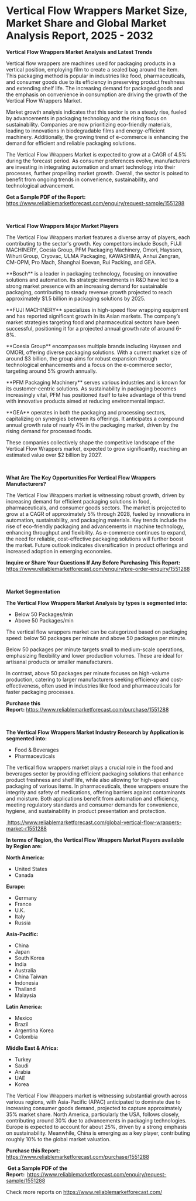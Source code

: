 <p><h1>Vertical Flow Wrappers Market Size, Market Share and Global Market Analysis Report, 2025 - 2032</h1></p><p><strong>Vertical Flow Wrappers Market Analysis and Latest Trends</strong></p>
<p><p>Vertical flow wrappers are machines used for packaging products in a vertical position, employing film to create a sealed bag around the item. This packaging method is popular in industries like food, pharmaceuticals, and consumer goods due to its efficiency in preserving product freshness and extending shelf life. The increasing demand for packaged goods and the emphasis on convenience in consumption are driving the growth of the Vertical Flow Wrappers Market.</p><p>Market growth analysis indicates that this sector is on a steady rise, fueled by advancements in packaging technology and the rising focus on sustainability. Companies are now prioritizing eco-friendly materials, leading to innovations in biodegradable films and energy-efficient machinery. Additionally, the growing trend of e-commerce is enhancing the demand for efficient and reliable packaging solutions.</p><p>The Vertical Flow Wrappers Market is expected to grow at a CAGR of 4.5% during the forecast period. As consumer preferences evolve, manufacturers are investing in integrating automation and smart technology into their processes, further propelling market growth. Overall, the sector is poised to benefit from ongoing trends in convenience, sustainability, and technological advancement.</p></p>
<p><strong>Get a Sample PDF of the Report:&nbsp;</strong> <a href="https://www.reliablemarketforecast.com/enquiry/request-sample/1551288?utm_campaign=2296&utm_medium=2&utm_source=Github&utm_content=ia&utm_term=16022025&utm_id=vertical-flow-wrappers">https://www.reliablemarketforecast.com/enquiry/request-sample/1551288</a></p>
<p>&nbsp;</p>
<p><strong>Vertical Flow Wrappers Major Market Players</strong></p>
<p><p>The Vertical Flow Wrappers market features a diverse array of players, each contributing to the sector's growth. Key competitors include Bosch, FUJI MACHINERY, Coesia Group, PFM Packaging Machinery, Omori, Hayssen, Wihuri Group, Cryovac, ULMA Packaging, KAWASHIMA, Anhui Zengran, CM-OPM, Pro Mach, Shanghai Boevan, Rui Packing, and GEA.</p><p>**Bosch** is a leader in packaging technology, focusing on innovative solutions and automation. Its strategic investments in R&D have led to a strong market presence with an increasing demand for sustainable packaging, contributing to steady revenue growth projected to reach approximately $1.5 billion in packaging solutions by 2025.</p><p>**FUJI MACHINERY** specializes in high-speed flow wrapping equipment and has reported significant growth in its Asian markets. The company’s market strategies targeting food and pharmaceutical sectors have been successful, positioning it for a projected annual growth rate of around 6-8%.</p><p>**Coesia Group** encompasses multiple brands including Hayssen and OMORI, offering diverse packaging solutions. With a current market size of around $3 billion, the group aims for robust expansion through technological enhancements and a focus on the e-commerce sector, targeting around 5% growth annually.</p><p>**PFM Packaging Machinery** serves various industries and is known for its customer-centric solutions. As sustainability in packaging becomes increasingly vital, PFM has positioned itself to take advantage of this trend with innovative products aimed at reducing environmental impact.</p><p>**GEA** operates in both the packaging and processing sectors, capitalizing on synergies between its offerings. It anticipates a compound annual growth rate of nearly 4% in the packaging market, driven by the rising demand for processed foods.</p><p>These companies collectively shape the competitive landscape of the Vertical Flow Wrappers market, expected to grow significantly, reaching an estimated value over $2 billion by 2027.</p></p>
<p>&nbsp;</p>
<p><strong>What Are The Key Opportunities For Vertical Flow Wrappers Manufacturers?</strong></p>
<p><p>The Vertical Flow Wrappers market is witnessing robust growth, driven by increasing demand for efficient packaging solutions in food, pharmaceuticals, and consumer goods sectors. The market is projected to grow at a CAGR of approximately 5% through 2028, fueled by innovations in automation, sustainability, and packaging materials. Key trends include the rise of eco-friendly packaging and advancements in machine technology, enhancing throughput and flexibility. As e-commerce continues to expand, the need for reliable, cost-effective packaging solutions will further boost the market. Future outlook indicates diversification in product offerings and increased adoption in emerging economies.</p></p>
<p><strong>Inquire or Share Your Questions If Any Before Purchasing This Report:</strong> <a href="https://www.reliablemarketforecast.com/enquiry/pre-order-enquiry/1551288?utm_campaign=2296&utm_medium=2&utm_source=Github&utm_content=ia&utm_term=16022025&utm_id=vertical-flow-wrappers">https://www.reliablemarketforecast.com/enquiry/pre-order-enquiry/1551288</a></p>
<p>&nbsp;</p>
<p><strong>Market Segmentation</strong></p>
<p><strong>The Vertical Flow Wrappers Market Analysis by types is segmented into:</strong></p>
<p><ul><li>Below 50 Packages/min</li><li>Above 50 Packages/min</li></ul></p>
<p><p>The vertical flow wrappers market can be categorized based on packaging speed: below 50 packages per minute and above 50 packages per minute. </p><p>Below 50 packages per minute targets small to medium-scale operations, emphasizing flexibility and lower production volumes. These are ideal for artisanal products or smaller manufacturers. </p><p>In contrast, above 50 packages per minute focuses on high-volume production, catering to larger manufacturers seeking efficiency and cost-effectiveness, often used in industries like food and pharmaceuticals for faster packaging processes.</p></p>
<p><strong>Purchase this Report:&nbsp;</strong><a href="https://www.reliablemarketforecast.com/purchase/1551288?utm_campaign=2296&utm_medium=2&utm_source=Github&utm_content=ia&utm_term=16022025&utm_id=vertical-flow-wrappers">https://www.reliablemarketforecast.com/purchase/1551288</a></p>
<p>&nbsp;</p>
<p><strong>The Vertical Flow Wrappers Market Industry Research by Application is segmented into:</strong></p>
<p><ul><li>Food & Beverages</li><li>Pharmaceuticals</li></ul></p>
<p><p>The vertical flow wrappers market plays a crucial role in the food and beverages sector by providing efficient packaging solutions that enhance product freshness and shelf life, while also allowing for high-speed packaging of various items. In pharmaceuticals, these wrappers ensure the integrity and safety of medications, offering barriers against contaminants and moisture. Both applications benefit from automation and efficiency, meeting regulatory standards and consumer demands for convenience, hygiene, and sustainability in product presentation and protection.</p></p>
<p><a href="https://www.reliablemarketforecast.com/global-vertical-flow-wrappers-market-r1551288?utm_campaign=2296&utm_medium=2&utm_source=Github&utm_content=ia&utm_term=16022025&utm_id=vertical-flow-wrappers">&nbsp;https://www.reliablemarketforecast.com/global-vertical-flow-wrappers-market-r1551288</a></p>
<p><strong>In terms of Region, the Vertical Flow Wrappers Market Players available by Region are:</strong></p>
<p>
    <p> <strong> North America: </strong>
        <ul>
            <li>United States</li>
            <li>Canada</li>
        </ul>
        </p> 
    <p> <strong> Europe: </strong>
        <ul>
            <li>Germany</li>
            <li>France</li>
            <li>U.K.</li>
            <li>Italy</li>
            <li>Russia</li>
        </ul>
        </p> 
    <p> <strong> Asia-Pacific: </strong>
        <ul>
            <li>China</li>
            <li>Japan</li>
            <li>South Korea</li>
            <li>India</li>
            <li>Australia</li>
            <li>China Taiwan</li>
            <li>Indonesia</li>
            <li>Thailand</li>
            <li>Malaysia</li>
        </ul>
        </p> 
    <p> <strong> Latin America: </strong>
        <ul>
            <li>Mexico</li>
            <li>Brazil</li>
            <li>Argentina Korea</li>
            <li>Colombia</li>
        </ul>
        </p> 
    <p> <strong> Middle East & Africa: </strong>
        <ul>
            <li>Turkey</li>
            <li>Saudi</li>
            <li>Arabia</li>
            <li>UAE</li>
            <li>Korea</li>
        </ul>
    </p>
    </p>
<p><p>The Vertical Flow Wrappers market is witnessing substantial growth across various regions, with Asia-Pacific (APAC) anticipated to dominate due to increasing consumer goods demand, projected to capture approximately 35% market share. North America, particularly the USA, follows closely, contributing around 30% due to advancements in packaging technologies. Europe is expected to account for about 25%, driven by a strong emphasis on sustainability. Meanwhile, China is emerging as a key player, contributing roughly 10% to the global market valuation.</p></p>
<p><strong>Purchase this Report: </strong><a href="https://www.reliablemarketforecast.com/purchase/1551288?utm_campaign=2296&utm_medium=2&utm_source=Github&utm_content=ia&utm_term=16022025&utm_id=vertical-flow-wrappers">https://www.reliablemarketforecast.com/purchase/1551288</a></p>
<p>&nbsp;<strong>Get a Sample PDF of the Report:&nbsp;&nbsp;</strong><a href="https://www.reliablemarketforecast.com/enquiry/request-sample/1551288?utm_campaign=2296&utm_medium=2&utm_source=Github&utm_content=ia&utm_term=16022025&utm_id=vertical-flow-wrappers">https://www.reliablemarketforecast.com/enquiry/request-sample/1551288</a></p>
<p><strong></strong></p>
<p>Check more reports on <a href="https://www.reliablemarketforecast.com/?utm_campaign=2296&utm_medium=2&utm_source=Github&utm_content=ia&utm_term=16022025&utm_id=vertical-flow-wrappers">https://www.reliablemarketforecast.com/</a></p>